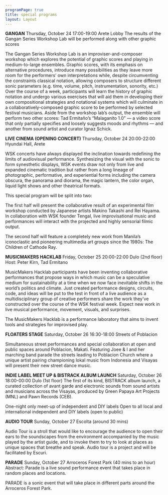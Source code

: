 ```yaml
---
programPage: true
title: special programs
layout: Layout
---
```


**GANGAN**
Thursday, October 24
17:00-19:00
Arete Lobby
The results of the Gangan Series Workshop Lab will be performed along with other graphic scores

The Gangan Series Workshop Lab is an improviser-and-composer workshop which explores the potential of graphic scores and playing in medium-to-large ensembles. Graphic scores, with its emphasis on alternative procedures, introduce many possibilities as they leave more room for the performers’ own interpretations while, despite circumventing the constraints classical notation, allowing composers to structure different sonic parameters (e.g. time, volume, pitch, instrumentation, sonority, etc.)
Over the course of a week, participants will learn the history of graphic notation and undergo various exercises that will aid them in developing their own compositional strategies and notational systems which will culminate in a collaboratively-composed graphic score to be performed by selected festival musicians.
Aside from the workshop lab’s output, the ensemble will perform two other scores: Tad Ermitaño’s “Malaganito 1.0” — a video score that only partially specifies and loosely suggests moods and rhythms — and another from sound artist and curator Ignaz Schick.

**LIVE CINEMA (OPENING CONCERT)**
Thursday, October 24
20:00-22:00
Hyundai Hall, Arete

WSK concerts have always displayed the inclination towards redefining the limits of audiovisual performance. Synthesizing the visual with the sonic to form synesthetic displays, WSK events draw not only from live and expanded cinematic tradition but rather from a long lineage of photographic, performative, and experiential forms including the camera obscura, the panorama and diorama, the magic lantern, the color organ, liquid light shows and other theatrical formats.

This special program will be split into two:

The first half will present the collaborative result of an experimental film workshop conducted by Japanese artists Makino Takashi and Rei Hayama. In collaboration with WSK founder Tengal, live improvisational music and performances will interact with the projected and highly sensorial filmic output.

The second half will feature a completely new work from Manila’s iconoclastic and pioneering multimedia art groups since the 1980s: The Children of Cathode Ray.

**MUSICMAKERS HACKLAB**
Friday, October 25
20:00-22:00
Dulo (2nd floor)
Host: Peter Kirn, Tad Ermitano

MusicMakers Hacklab participants have been inventing collaborative performances that propose ways in which music can be a speculative medium for sustainability at a time when we now face inevitable shifts in the world’s politics and climate. Just created performance designs, circuits, code, and ideas will be put to the test in front of a live audience as a multidisciplinary group of creative performers share the work they've constructed over the course of the WSK festival week. Expect new work in live musical performance, movement, visuals, and surprises.

The MusicMakers Hacklab is a performance laboratory that aims to invent tools and strategies for improvised play.

**FLOATERS STAGE**
Saturday, October 26
16:30-18:00
Streets of Poblacion

Simultaneous street performances and special collaboration at open and public spaces around Poblacion, Makati. Featuring Joee & I and her marching band parade the streets leading to Poblacion Church where a unique artist pairing championing lokal music from Indonesia and Visayas will present their new street dance music.

**INDIE LABEL MEET UP & BISTRACK ALBUM LAUNCH**
Saturday, October 26
18:00-00:00
Dulo (1st floor)
The first of its kind, BISTRACK album launch, a curated collection of avant garde and electronic sounds from sound artists and musicians across the Visayas, produced by Green Papaya Art Projects (MNL) and Pawn Records (CEB).

One-night only meet-up of independent and DIY labels
Open to all local and international independent and DIY labels (open to public)

**AUDIO TOUR**
Sunday, October 27
Escolta (around 30 mins)

Audio Tour is a stroll that would like to encourage the audience to open their ears to the soundscapes from the environment accompanied by the music played by the artist guide, and to invoke them to try to look at places as unique spaces that breathe and speak. Audio tour is a project and will be facilitated by Escuri.

**PARADE**
Sunday, October 27
Arroceros Forest Park (40 mins to an hour)
Abstract: Parade is a live sound performance event that takes place in random places and locations.

PARADE is a sonic event that will take place in different parts around the Arroceros Forest Park.
